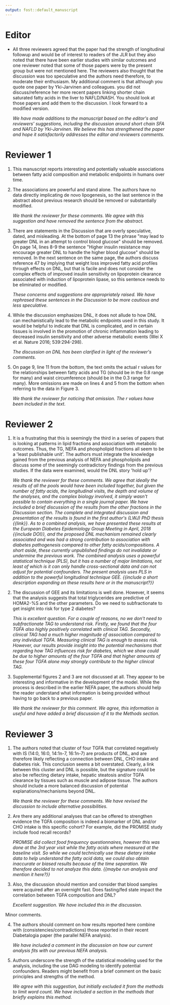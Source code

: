 ```yaml
---
output: fost::default_manuscript
---
```


<!-- add manuscript number to cover letter -->

<!--
The editorial staff will be in touch shortly to suggest revisions to your title
and abstract for you to consider. Please wait to hear from them before
submitting your revised manuscript. 
-->

# Editor 

- All three reviewers agreed that the paper had the strength of longitudinal
followup and would be of interest to readers of the JLR but they also noted
that there have been earlier studies with similar outcomes and one reviewer
noted that some of those papers were by the present group but were not
mentioned here. The reviewers also thought that the discussion was too
speculative and the authors need therefore, to moderate their enthusiasm. My
additional comment is that although you quote one paper by Yki-Jarvinen and
colleagues. you did not discuss/reference her more recent papers linking
shorter chain saturated fatty acids in the liver to NAFLD/NASH. You should look
at those papers and add them to the discussion. I look forward to a modified
version.

    *We have made additions to the manuscript based on the editor's and reviewers'
    suggestions, including the discussion around short chain SFA and NAFLD by
    Yki-Jarvinen. We believe this has strengthened the paper and hope it
    satisfactorily addresses the editor and reviewers comments.*

# Reviewer 1

1. This manuscript reports interesting and potentially valuable associations
between fatty acid composition and metabolic endpoints in humans over time.

2. The associations are powerful and stand alone. The authors have no data
directly implicating de novo lipogenesis, so the last sentence in the abstract
about previous research should be removed or substantially modified.

    *We thank the reviewer for these comments. We agree with this suggestion and
    have removed the sentence from the abstract.*

3. There are statements in the Discussion that are overly speculative, dated,
and misleading. At the bottom of page 13 the phrase "may lead to greater DNL in
an attempt to control blood glucose" should be removed. On page 14, lines 8-9
the sentence "Higher insulin resistance may encourage greater DNL to handle the
higher blood glucose" should be removed. In the next sentence on the same page,
the authors discuss reference 47 by implying that weight loss improved fatty
acid profiles through effects on DNL, but that is facile and does not consider
the complex effects of improved insulin sensitivity on lipoprotein clearance
associated with induction of lipoprotein lipase, so this sentence needs to be
eliminated or modified.

    *These concerns and suggestions are appropriately raised. We have rephrased
    these sentences in the Discussion to be more cautious and less speculative.*

4. While the discussion emphasizes DNL, it does not allude to how DNL can
mechanistically lead to the metabolic endpoints used in this study. It would be
helpful to indicate that DNL is complicated, and in certain tissues is involved
in the promotion of chronic inflammation leading to decreased insulin
sensitivity and other adverse metabolic events (Wei X et al. Nature 2016;
539:294-298).

    *The discussion on DNL has been clarified in light of the reviewer's comments.*

5. On page 9, line 11 from the bottom, the text omits the actual r values for
the relationships between fatty acids and TG (should be in the 0.8 range for
many) and waist circumference (should be in the 0.3 range for many). More
omissions are made on lines 4 and 5 from the bottom when referring to the data
in Figure 3.

    *We thank the reviewer for noticing that omission. The r values have been
    included in the text.*

# Reviewer 2

1.	It is a frustrating that this is seemingly the third in a series of papers
that is looking at patterns in lipid fractions and association with metabolic
outcomes. Thus, the TG, NEFA and phospholipid fractions all seem to be a 'least
publishable unit'. The authors must integrate the knowledge gained from the
previous analysis of NEFA and phospholipids and discuss some of the seemingly
contradictory findings from the previous studies. If the data were examined,
would the DNL story 'hold up'?

    *We thank the reviewer for these comments. We agree that ideally the results
    of all the pools would have been included together, but given the number of
    fatty acids, the longitudinal visits, the depth and volume of the analyses,
    and the complex biology involved, it simply wasn't possible to contain
    everything in a single journal paper. We have included a brief discussion of
    the results from the other fractions in the Discussion section. The 
    complete and integrated discussion and presentation of the results is found
    in the first author's (LWJ) PhD thesis {{link}}. As to a combined analysis,
    we have presented these results at the European Diabetes Epidemiology Group
    Meeting in April, 2018 {{include DOI}}, and the proposed DNL mechanism
    remained clearly associated and was had a strong contribution to association
    with diabetes pathogenesis compared to other fatty acids/compositions.
    A short aside, these currently unpublished findings do not invalidate or 
    undermine the previous work. The combined analysis uses a powerful
    statistical technique (PLS), but it has a number of major limitations,
    not least of which is it can only handle cross-sectional data and can not
    adjust for potential confounders. The present analysis uses PLS in addition
    to the powerful longitudinal technique GEE. {{include a short 
    description expanding on these results here or in the manuscript?}}*

2.	The discussion of GEE and its limitations is well done. However, it seems
that the analysis suggests that total triglycerides are predictive of HOMA2-%S
and the other parameters. Do we need to subfractionate to get insight into risk
for type 2 diabetes?

    *This is excellent question. For a couple of reasons, no we don't need to 
    subfractionate TAG to understand risk. Firstly, we found that the four TGFA
    also highly positively correlated with clinical TAG. Secondly, clinical TAG
    had a much higher magnitude of association compared to any individual
    TGFA. Measuring clinical TAG is enough to assess risk. However, our results
    provide insight into the potential mechanisms that regarding how TAG influences risk
    for diabetes, which we show could be due to higher amounts of the four TGFA
    and that higher amounts of these four TGFA alone may strongly contribute to
    the higher clinical TAG.*

3.	Supplemental figures 2 and 3 are not discussed at all. They appear to be
interesting and informative in the development of the model. While the process
is described in the earlier NEFA paper, the authors should help the reader
understand what information is being provided without having to go back to a
previous paper.

    *We thank the reviewer for this comment. We agree, this information is useful
    and have added a brief discussion of it to the Methods section.*

# Reviewer 3

1. The authors noted that cluster of four TGFA that correlated negatively with
IS (14:0, 16:0, 14:1n-7, 16:1n-7) are products of DNL, and are therefore likely
reflecting a connection between DNL, CHO intake and diabetes risk. This
conclusion seems a bit overstated. Clearly, a link between this cluster and DNL
is possible, but the signature could be also be reflecting dietary intake,
hepatic steatosis and/or TGFA clearance by tissues such as muscle and adipose
tissue. The authors should include a more balanced discussion of potential
explanations/mechanisms beyond DNL.

    *We thank the reviewer for these comments. We have revised the discussion to 
    include alternative possibilities.*

2. Are there any additional analyses that can be offered to strengthen evidence
the TGFA composition is indeed a biomarker of DNL and/or CHO intake is this
specific cohort? For example, did the PROMISE study include food recall
records?

    *PROMISE did collect food frequency questionnaires, however this was done at
    the 3rd year visit while the fatty acids where measured at the baseline visit.
    So while we could technically use these dietary intake data to help understand the fatty acid data,
    we could also obtain inaccurate or biased results because of the time separation.
    We therefore decided to not analyze this data. {{maybe run analysis and mention it
    here?}}*

3. Also, the discussion should mention and consider that blood samples were
acquired after an overnight fast. Does fasting/fed state impact the correlation
between TGFA composition and DNL?

    *Excellent suggestion. We have included this in the discussion.*

Minor comments.

4. The authors should comment on how results reported here combine with
(consistencies/contradictions) those reported in their recent Diabetalogia paper
(the parallel NEFA analysis).

    *We have included a comment in the discussion on how our current analysis
    fits with our previous NEFA analysis.*

5. Authors underscore the strength of the statistical modeling used for the
analysis, including the use DAG modeling to identify potential confounders.
Readers might benefit from a brief comment on the basic principles and strengths
of the method.

    *We agree with this suggestion, but initially excluded it from the methods to
    limit word count. We have included a section in the methods that briefly 
    explains this method.*
